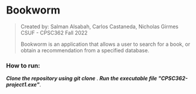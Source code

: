 # Bookworm
>Created by: Salman Alsabah, Carlos Castaneda, Nicholas Girmes
>CSUF - CPSC362 Fall 2022
>
>Bookworm is an application that allows a user to search for a book, or obtain a recommendation from a specified database.
### How to run:
***Clone the repository using git clone <http link>***.
***Run the executable file "CPSC362-project1.exe"***.

